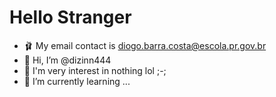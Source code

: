 # Hello Stranger
- 🩰 My email contact is diogo.barra.costa@escola.pr.gov.br
- 👋 Hi, I’m @dizinn444
- 👀 I'm very interest in nothing lol ;-;
- 🌱 I’m currently learning ...

<!---
dizinn444/dizinn444 is a ✨ special ✨ repository because its `README.md` (this file) appears on your GitHub profile.
You can click the Preview link to take a look at your changes.
--->
